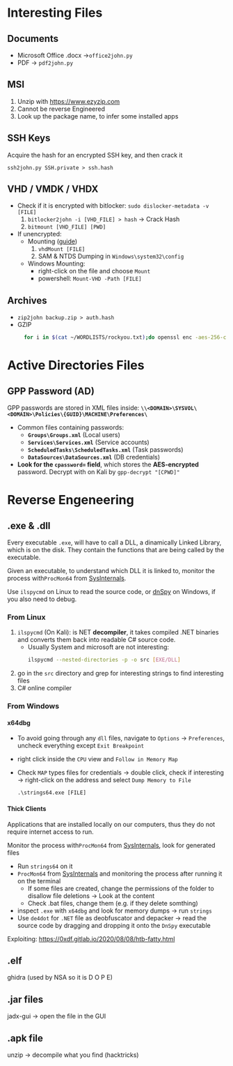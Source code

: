 # Interesting Files
## Documents
- Microsoft Office .docx ->`office2john.py`
- PDF -> `pdf2john.py`
## MSI
1. Unzip with https://www.ezyzip.com
2. Cannot be reverse Engineered
3. Look up the package name, to infer some installed apps
## SSH Keys
Acquire the hash for an encrypted SSH key, and then crack it
```shell-session
ssh2john.py SSH.private > ssh.hash
```
## VHD / VMDK / VHDX
- Check if it is encrypted with bitlocker: `sudo dislocker-metadata -v [FILE]`
  1. `bitlocker2john -i [VHD_FILE] > hash` → Crack Hash
  2. `bitmount [VHD_FILE] [PWD]`
- If unencrypted:
	- Mounting ([guide](https://www.nakivo.com/blog/extract-content-vmdk-files-step-step-guide/))
	    1. `vhdMount [FILE]`
	    2. SAM & NTDS Dumping in `Windows\system32\config`
	- Windows Mounting:
		- right-click on the file and choose `Mount`
		- powershell: `Mount-VHD -Path [FILE]`
## Archives
- `zip2john backup.zip > auth.hash`
- GZIP
  ```bash
	for i in $(cat ~/WORDLISTS/rockyou.txt);do openssl enc -aes-256-cbc -d -in [GZIP.gzip] -k $i 2>/dev/null| tar xz;done
	```

# Active Directories Files
## GPP Password (AD)
GPP passwords are stored in XML files inside:
**`\\<DOMAIN>\SYSVOL\<DOMAIN>\Policies\{GUID}\MACHINE\Preferences\`**
- Common files containing passwords:
	- **`Groups\Groups.xml`** (Local users)
	- **`Services\Services.xml`** (Service accounts)
	- **`ScheduledTasks\ScheduledTasks.xml`** (Task passwords)
	- **`DataSources\DataSources.xml`** (DB credentials)
- **Look for the `cpassword=` field**, which stores the **AES-encrypted** password.
Decrypt with on Kali by `gpp-decrypt "[CPWD]"`

# Reverse Engeneering
## .exe & .dll
Every executable `.exe`, will have to call a DLL, a dinamically Linked Library, which is on the disk. They contain the functions that are being called by the executable. 

Given an executable, to understand which DLL it is linked to, monitor the process with`ProcMon64` from [SysInternals](https://learn.microsoft.com/en-gb/sysinternals/downloads/procmon).

Use `ilspycmd` on Linux to read the source code, or [dnSpy](https://github.com/0xd4d/dnSpy) on Windows, if you also need to debug.

### From Linux
1. `ilspycmd` (On Kali): is NET **decompiler**, it takes compiled .NET binaries and converts them back into readable C# source code.
	- Usually System and microsoft are not interesting:
		```bash
		ilspycmd --nested-directories -p -o src [EXE/DLL]
		```
2. go in the `src` directory and grep for interesting strings to find interesting files
3. C# online compiler
### From Windows
#### x64dbg

- To avoid going through any `dll` files, navigate to `Options` -> `Preferences`, uncheck everything except `Exit Breakpoint`

-  right click inside the `CPU` view and `Follow in Memory Map`

- Check `MAP` types files for credentials &rarr; double click, check if interesting &rarr;  right-click on the address and select `Dump Memory to File`

  ```cmd
  .\strings64.exe [FILE]
  ```

#### Thick Clients 

Applications that are installed locally on our computers, thus they do not require internet access to run.

Monitor the process with`ProcMon64` from [SysInternals](https://learn.microsoft.com/en-gb/sysinternals/downloads/procmon), look for generated files

- Run `strings64` on it
- `ProcMon64` from [SysInternals](https://learn.microsoft.com/en-gb/sysinternals/downloads/procmon) and monitoring the process after running it on the terminal
  - If some files are created, change the permissions of the folder to disallow file deletions &rarr; Look at the content
  - Check .bat files, change them (e.g. if they delete somthing)
- inspect `.exe` with `x64dbg` and look for memory dumps &rarr; run `strings`
- Use `de4dot` for `.NET` file as deobfuscator and depacker &rarr; read the source code by dragging and dropping it onto the `DnSpy` executable

Exploiting: https://0xdf.gitlab.io/2020/08/08/htb-fatty.html
## .elf 
ghidra (used by NSA so it is D O P E)

## .jar files 
jadx-gui &rarr; open the file in the GUI

## .apk file 
unzip -> decompile what you find (hacktricks)